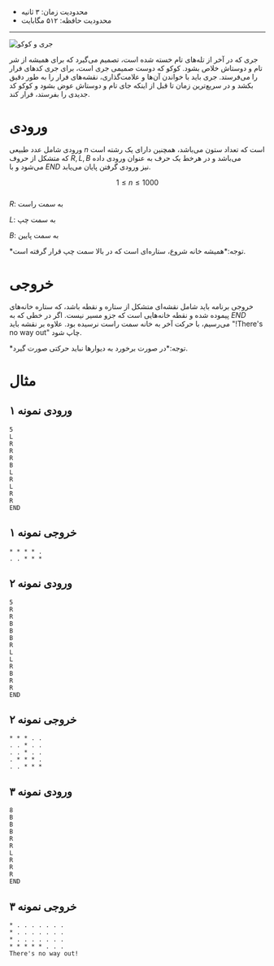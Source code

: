 + محدودیت زمان: ۳ ثانیه
+ محدودیت حافظه: ۵۱۲ مگابایت

----------
![جری و کوکو](https://static.wikia.nocookie.net/tomandjerry/images/f/f4/Jerry_and_Cuckoo_Handshake.png/revision/latest/scale-to-width-down/1000?cb=20220720171751)

جری که در آخر از تله‌های تام خسته شده است، تصمیم می‌گیرد که برای همیشه از شر تام و دوستاش خلاص بشود.
کوکو که دوست صمیمی جری است، برای جری کدهای فرار را می‌فرستد.
جری باید با خواندن آن‌ها و علامت‌گذاری، نقشه‌های فرار را به طور دقیق بکشد و در سریع‌ترین زمان تا قبل از اینکه جای تام و دوستاش عوض بشود و کوکو کد جدیدی را بفرستد، فرار کند.

# ورودی
ورودی شامل عدد طبیعی $n$ است که تعداد ستون می‌باشد، همچنین دارای یک رشته است که متشکل از حروف $R, L, B$ می‌باشد و در هرخط یک حرف به عنوان ورودی داده می‌شود و با $END$ نیز ورودی گرفتن پایان می‌یابد.

$$1 \le n \le 1000$$    
$R$: به سمت راست

$L$: به سمت چپ

$B$: به سمت پایین


*توجه:*همیشه خانه شروع، ستاره‌ای است که در بالا سمت چپ قرار گرفته است.

# خروجی
خروجی برنامه باید شامل نقشه‌ای متشکل از ستاره و نقطه باشد، که ستاره خانه‌های پیموده شده و نقطه خانه‌هایی است که جزو مسیر نیست.
اگر در خطی که به $END$ می‌رسیم، با حرکت آخر به خانه سمت راست نرسیده بود. علاوه بر نقشه باید "!There's no way out" چاپ شود.

*توجه:*در صورت برخورد به دیوارها نباید حرکتی صورت گیرد.

# مثال
## ورودی نمونه ۱
```
5
L
R
R
R
B
L
R
L
R
R 
END
```

## خروجی نمونه ۱
```
* * * * .
. . * * *
```

## ورودی نمونه ۲
```
5
R
R
B
B
B
R
L
L
R
B
R
R
END
```

## خروجی نمونه ۲
```
* * * . . 
. . * . . 
. . * . . 
. * * * .
. . * * *
```

## ورودی نمونه ۳
```
8
B
B
B
R
R
L
R
R
R
END
```

## خروجی نمونه ۳
```
* . . . . . . .
* . . . . . . .
* . . . . . . .
* * * * * . . .
There's no way out!
```
